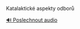 
Katalaktické aspekty odborů

[🔊 Poslechnout audio](/data/7-paragraphs/audio/chapter_154/para_011-Katalaktick-aspekty-odbor.mp3)
